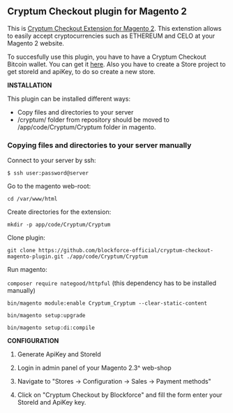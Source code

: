 Cryptum Checkout plugin for Magento 2
---------------
This is [Cryptum Checkout Extension for Magento 2](https://github.com/blockforce-official/cryptum-checkout-magento-plugin). This extenstion allows to easily accept cryptocurrencies such as ETHEREUM and CELO at your Magento 2 website.

To succesfully use this plugin, you have to have a Cryptum Checkout Bitcoin wallet. You can get it [here](https://blockforce.in/en). Also you have to create a Store project to get storeId and apiKey, to do so create a new store.

**INSTALLATION**

This plugin can be installed different ways:

* Copy files and directories to your server
* /cryptum/ folder from repository should be moved to /app/code/Cryptum/Cryptum folder in magento.

### Copying files and directories to your server manually

Connect to your server by ssh: 

`$ ssh user:password@server`

Go to the magento web-root: 

`cd /var/www/html`

Create directories for the extension: 

`mkdir -p app/code/Cryptum/Cryptum`
 
Clone plugin:

`git clone https://github.com/blockforce-official/cryptum-checkout-magento-plugin.git ./app/code/Cryptum/Cryptum`


Run magento:

`composer require nategood/httpful` (this dependency has to be installed manually)

`bin/magento module:enable Cryptum_Cryptum --clear-static-content`

`bin/magento setup:upgrade`

`bin/magento setup:di:compile`


**CONFIGURATION**

1. Generate ApiKey and StoreId

2. Login in admin panel of your Magento 2.3^ web-shop

3. Navigate to "Stores -> Configuration -> Sales -> Payment methods"

4. Click on "Cryptum Checkout by Blockforce" and fill the form enter your StoreId and ApiKey key.

